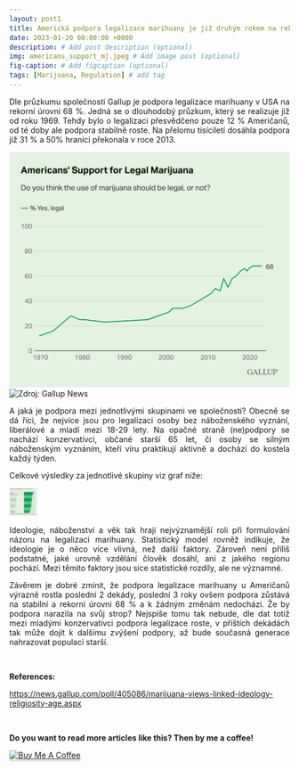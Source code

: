 ```yaml
---
layout: post1
title: Americká podpora legalizace marihuany je již druhým rokem na rekorní úrovni  
date: 2023-01-20 00:00:00 +0000
description: # Add post description (optional)
img: americans_support_mj.jpeg # Add image post (optional)
fig-caption: # Add figcaption (optional)
tags: [Marijuana, Regulation] # add tag
---
```


<p style="text-align: justify">Dle průzkumu společnosti Gallup je podpora legalizace marihuany v USA na rekorní úrovni 68 %. Jedná se o dlouhodobý průzkum, který se realizuje již od roku 1969. Tehdy bylo o legalizaci přesvědčeno pouze 12 % Američanů, od té doby ale podpora stabilně roste. Na přelomu tisíciletí dosáhla podpora již 31 % a 50% hranici překonala v roce 2013.</p> 
  
![Book logo](/assets/img/americans_support_mj.jpeg)
  <img src="americans_support_mj.jpeg" alt="Zdroj: Gallup News">
  
<p style="text-align: justify">A jaká je podpora mezi jednotlivými skupinami ve společnosti? Obecně se dá říci, že nejvíce jsou pro legalizaci osoby bez náboženského vyznání, liberálové a mladí mezi 18-29 lety. Na opačné straně (ne)podpory se nachází konzervativci, občané starší 65 let, či osoby se silným náboženským vyznáním, kteří víru praktikují aktivně a dochází do kostela každý týden.</p> 

Celkové výsledky za jednotlivé skupiny viz graf níže:


<img src="mj_support_data.jpeg" width="50" height="50" alt="Zdroj: Gallup News">



<p style="text-align: justify">Ideologie, náboženství a věk tak hrají nejvýznamější roli při formulování názoru na legalizaci marihuany. Statistický model rovněž indikuje, že ideologie je o něco více vlivná, než další faktory. Zároveň není příliš podstatné, jaké urovně vzdělání člověk dosáhl, ani z jakého regionu pochází. Mezi těmito faktory jsou sice statistické rozdíly, ale ne významné.</p> 

<p style="text-align: justify">Závěrem je dobré zmínit, že podpora legalizace marihuany u Američanů výrazně rostla poslední 2 dekády, poslední 3 roky ovšem podpora zůstává na stabilní a rekorní úrovni 68 % a k žádným změnám nedochází. Že by podpora narazila na svůj strop? Nejspíše tomu tak nebude, dle dat totiž  mezi mladými konzervativci podpora legalizace roste, v příštích dekádách tak může dojít k dalšímu zvýšení podpory, až bude současná generace nahrazovat populaci starší.</p> 

<br>

<b>References:</b>

<a href="https://news.gallup.com/poll/405086/marijuana-views-linked-ideology-religiosity-age.aspx">https://news.gallup.com/poll/405086/marijuana-views-linked-ideology-religiosity-age.aspx</a>

<br>

<b>Do you want to read more articles like this? Then by me a coffee!</b> 

<a href="https://www.buymeacoffee.com/tomlukavec" target="_blank"><img src="https://www.buymeacoffee.com/assets/img/custom_images/orange_img.png" alt="Buy Me A Coffee" style="height: 41px !important;width: 174px !important;box-shadow: 0px 3px 2px 0px rgba(190, 190, 190, 0.5) !important;-webkit-box-shadow: 0px 3px 2px 0px rgba(190, 190, 190, 0.5) !important;" ></a>

<br>
